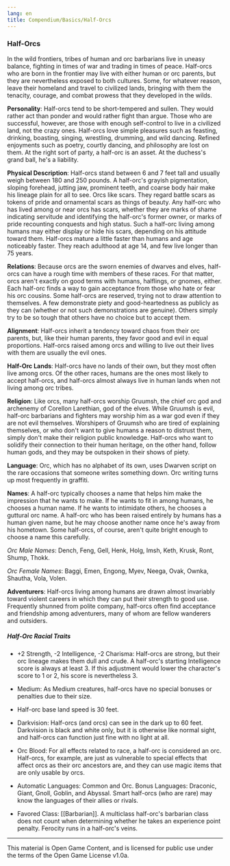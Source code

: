 ```yaml
---
lang: en
title: Compendium/Basics/Half-Orcs 
---
```


### Half-Orcs


In the wild frontiers, tribes of human and orc barbarians live in uneasy balance, fighting in times of war and trading in times of peace. Half-orcs who are born in the frontier may live with either human or orc parents, but they are nevertheless exposed to both cultures. Some, for whatever reason, leave their homeland and travel to civilized lands, bringing with them the tenacity, courage, and combat prowess that they developed in the wilds.

**Personality**: Half-orcs tend to be short-tempered and sullen. They would rather act than ponder and would rather fight than argue. Those who are successful, however, are those with enough self-control to live in a civilized land, not the crazy ones. Half-orcs love simple pleasures such as feasting, drinking, boasting, singing, wrestling, drumming, and wild dancing. Refined enjoyments such as poetry, courtly dancing, and philosophy are lost on them. At the right sort of party, a half-orc is an asset. At the duchess's grand ball, he's a liability.

**Physical Description**: Half-orcs stand between 6 and 7 feet tall and usually weigh between 180 and 250 pounds. A half-orc's grayish pigmentation, sloping forehead, jutting jaw, prominent teeth, and coarse body hair make his lineage plain for all to see. Orcs like scars. They regard battle scars as tokens of pride and ornamental scars as things of beauty. Any half-orc who has lived among or near orcs has scars, whether they are marks of shame indicating servitude and identifying the half-orc's former owner, or marks of pride recounting conquests and high status. Such a half-orc living among humans may either display or hide his scars, depending on his attitude toward them. Half-orcs mature a little faster than humans and age noticeably faster. They reach adulthood at age 14, and few live longer than 75 years.

**Relations**: Because orcs are the sworn enemies of dwarves and elves, half-orcs can have a rough time with members of these races. For that matter, orcs aren't exactly on good terms with humans, halflings, or gnomes, either. Each half-orc finds a way to gain acceptance from those who hate or fear his orc cousins. Some half-orcs are reserved, trying not to draw attention to themselves. A few demonstrate piety and good-heartedness as publicly as they can (whether or not such demonstrations are genuine). Others simply try to be so tough that others have no choice but to accept them.

**Alignment**: Half-orcs inherit a tendency toward chaos from their orc parents, but, like their human parents, they favor good and evil in equal proportions. Half-orcs raised among orcs and willing to live out their lives with them are usually the evil ones.

**Half-Orc Lands**: Half-orcs have no lands of their own, but they most often live among orcs. Of the other races, humans are the ones most likely to accept half-orcs, and half-orcs almost always live in human lands when not living among orc tribes.

**Religion**: Like orcs, many half-orcs worship Gruumsh, the chief orc god and archenemy of Corellon Larethian, god of the elves. While Gruumsh is evil, half-orc barbarians and fighters may worship him as a war god even if they are not evil themselves. Worshipers of Gruumsh who are tired of explaining themselves, or who don't want to give humans a reason to distrust them, simply don't make their religion public knowledge. Half-orcs who want to solidify their connection to their human heritage, on the other hand, follow human gods, and they may be outspoken in their shows of piety.

**Language**: Orc, which has no alphabet of its own, uses Dwarven script on the rare occasions that someone writes something down. Orc writing turns up most frequently in graffiti.

**Names**: A half-orc typically chooses a name that helps him make the impression that he wants to make. If he wants to fit in among humans, he chooses a human name. If he wants to intimidate others, he chooses a guttural orc name. A half-orc who has been raised entirely by humans has a human given name, but he may choose another name once he's away from his hometown. Some half-orcs, of course, aren't quite bright enough to choose a name this carefully.

_Orc Male Names_: Dench, Feng, Gell, Henk, Holg, Imsh, Keth, Krusk, Ront, Shump, Thokk.

_Orc Female Names_: Baggi, Emen, Engong, Myev, Neega, Ovak, Ownka, Shautha, Vola, Volen.

**Adventurers**: Half-orcs living among humans are drawn almost invariably toward violent careers in which they can put their strength to good use. Frequently shunned from polite company, half-orcs often find acceptance and friendship among adventurers, many of whom are fellow wanderers and outsiders.

##### Half-Orc Racial Traits

- +2 Strength, -2 Intelligence, -2 Charisma: Half-orcs are strong, but their orc lineage makes them dull and crude. A half-orc's starting Intelligence score is always at least 3. If this adjustment would lower the character's score to 1 or 2, his score is nevertheless 3.
    
- Medium: As Medium creatures, half-orcs have no special bonuses or penalties due to their size.
    
- Half-orc base land speed is 30 feet.
    
- Darkvision: Half-orcs (and orcs) can see in the dark up to 60 feet. Darkvision is black and white only, but it is otherwise like normal sight, and half-orcs can function just fine with no light at all.
    
- Orc Blood: For all effects related to race, a half-orc is considered an orc. Half-orcs, for example, are just as vulnerable to special effects that affect orcs as their orc ancestors are, and they can use magic items that are only usable by orcs.
    
- Automatic Languages: Common and Orc. Bonus Languages: Draconic, Giant, Gnoll, Goblin, and Abyssal. Smart half-orcs (who are rare) may know the languages of their allies or rivals.
    
- Favored Class: [[Barbarian]]. A multiclass half-orc's barbarian class does not count when determining whether he takes an experience point penalty. Ferocity runs in a half-orc's veins.

---

This material is Open Game Content, and is licensed for public use under the terms of the Open Game License v1.0a.
